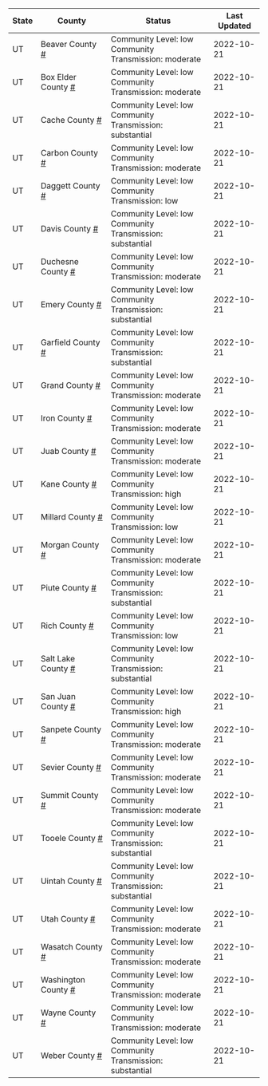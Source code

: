 State | County | Status | Last Updated
--- | --- | --- | --- 
UT | Beaver County <a href="#beaver_county">#</a> | <a name="beaver_county"></a>Community Level: low<br/>Community Transmission: moderate | 2022-10-21
UT | Box Elder County <a href="#box_elder_county">#</a> | <a name="box_elder_county"></a>Community Level: low<br/>Community Transmission: moderate | 2022-10-21
UT | Cache County <a href="#cache_county">#</a> | <a name="cache_county"></a>Community Level: low<br/>Community Transmission: substantial | 2022-10-21
UT | Carbon County <a href="#carbon_county">#</a> | <a name="carbon_county"></a>Community Level: low<br/>Community Transmission: moderate | 2022-10-21
UT | Daggett County <a href="#daggett_county">#</a> | <a name="daggett_county"></a>Community Level: low<br/>Community Transmission: low | 2022-10-21
UT | Davis County <a href="#davis_county">#</a> | <a name="davis_county"></a>Community Level: low<br/>Community Transmission: substantial | 2022-10-21
UT | Duchesne County <a href="#duchesne_county">#</a> | <a name="duchesne_county"></a>Community Level: low<br/>Community Transmission: moderate | 2022-10-21
UT | Emery County <a href="#emery_county">#</a> | <a name="emery_county"></a>Community Level: low<br/>Community Transmission: substantial | 2022-10-21
UT | Garfield County <a href="#garfield_county">#</a> | <a name="garfield_county"></a>Community Level: low<br/>Community Transmission: substantial | 2022-10-21
UT | Grand County <a href="#grand_county">#</a> | <a name="grand_county"></a>Community Level: low<br/>Community Transmission: moderate | 2022-10-21
UT | Iron County <a href="#iron_county">#</a> | <a name="iron_county"></a>Community Level: low<br/>Community Transmission: moderate | 2022-10-21
UT | Juab County <a href="#juab_county">#</a> | <a name="juab_county"></a>Community Level: low<br/>Community Transmission: moderate | 2022-10-21
UT | Kane County <a href="#kane_county">#</a> | <a name="kane_county"></a>Community Level: low<br/>Community Transmission: high | 2022-10-21
UT | Millard County <a href="#millard_county">#</a> | <a name="millard_county"></a>Community Level: low<br/>Community Transmission: low | 2022-10-21
UT | Morgan County <a href="#morgan_county">#</a> | <a name="morgan_county"></a>Community Level: low<br/>Community Transmission: moderate | 2022-10-21
UT | Piute County <a href="#piute_county">#</a> | <a name="piute_county"></a>Community Level: low<br/>Community Transmission: substantial | 2022-10-21
UT | Rich County <a href="#rich_county">#</a> | <a name="rich_county"></a>Community Level: low<br/>Community Transmission: low | 2022-10-21
UT | Salt Lake County <a href="#salt_lake_county">#</a> | <a name="salt_lake_county"></a>Community Level: low<br/>Community Transmission: substantial | 2022-10-21
UT | San Juan County <a href="#san_juan_county">#</a> | <a name="san_juan_county"></a>Community Level: low<br/>Community Transmission: high | 2022-10-21
UT | Sanpete County <a href="#sanpete_county">#</a> | <a name="sanpete_county"></a>Community Level: low<br/>Community Transmission: moderate | 2022-10-21
UT | Sevier County <a href="#sevier_county">#</a> | <a name="sevier_county"></a>Community Level: low<br/>Community Transmission: moderate | 2022-10-21
UT | Summit County <a href="#summit_county">#</a> | <a name="summit_county"></a>Community Level: low<br/>Community Transmission: moderate | 2022-10-21
UT | Tooele County <a href="#tooele_county">#</a> | <a name="tooele_county"></a>Community Level: low<br/>Community Transmission: substantial | 2022-10-21
UT | Uintah County <a href="#uintah_county">#</a> | <a name="uintah_county"></a>Community Level: low<br/>Community Transmission: substantial | 2022-10-21
UT | Utah County <a href="#utah_county">#</a> | <a name="utah_county"></a>Community Level: low<br/>Community Transmission: moderate | 2022-10-21
UT | Wasatch County <a href="#wasatch_county">#</a> | <a name="wasatch_county"></a>Community Level: low<br/>Community Transmission: moderate | 2022-10-21
UT | Washington County <a href="#washington_county">#</a> | <a name="washington_county"></a>Community Level: low<br/>Community Transmission: moderate | 2022-10-21
UT | Wayne County <a href="#wayne_county">#</a> | <a name="wayne_county"></a>Community Level: low<br/>Community Transmission: moderate | 2022-10-21
UT | Weber County <a href="#weber_county">#</a> | <a name="weber_county"></a>Community Level: low<br/>Community Transmission: substantial | 2022-10-21
